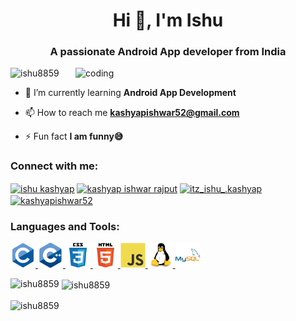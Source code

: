 <h1 align="center">Hi 👋, I'm Ishu</h1>
<h3 align="center">A passionate Android App developer from India</h3>

<img align="right" alt="coding" width="400" src="https://www.stealthtechnocrats.com/stealth_blogs/uploads/blogsdata/stealth.gif">

<p align="left"> <img src="https://komarev.com/ghpvc/?username=ishu8859&label=Profile%20views&color=0e75b6&style=flat" alt="ishu8859" /> </p>

- 🌱 I’m currently learning **Android App Development**

- 📫 How to reach me **kashyapishwar52@gmail.com**

- ⚡ Fun fact **I am funny😅**

<h3 align="left">Connect with me:</h3>
<p align="left">
<a href="https://linkedin.com/in/ishu kashyap" target="blank"><img align="center" src="https://raw.githubusercontent.com/rahuldkjain/github-profile-readme-generator/master/src/images/icons/Social/linked-in-alt.svg" alt="ishu kashyap" height="30" width="40" /></a>
<a href="https://fb.com/kashyap ishwar rajput" target="blank"><img align="center" src="https://raw.githubusercontent.com/rahuldkjain/github-profile-readme-generator/master/src/images/icons/Social/facebook.svg" alt="kashyap ishwar rajput" height="30" width="40" /></a>
<a href="https://instagram.com/itz_ishu_.kashyap" target="blank"><img align="center" src="https://raw.githubusercontent.com/rahuldkjain/github-profile-readme-generator/master/src/images/icons/Social/instagram.svg" alt="itz_ishu_.kashyap" height="30" width="40" /></a>
<a href="https://www.hackerrank.com/kashyapishwar52" target="blank"><img align="center" src="https://raw.githubusercontent.com/rahuldkjain/github-profile-readme-generator/master/src/images/icons/Social/hackerrank.svg" alt="kashyapishwar52" height="30" width="40" /></a>
</p>

<h3 align="left">Languages and Tools:</h3>
<p align="left"> <a href="https://www.cprogramming.com/" target="_blank" rel="noreferrer"> <img src="https://raw.githubusercontent.com/devicons/devicon/master/icons/c/c-original.svg" alt="c" width="40" height="40"/> </a> <a href="https://www.w3schools.com/cpp/" target="_blank" rel="noreferrer"> <img src="https://raw.githubusercontent.com/devicons/devicon/master/icons/cplusplus/cplusplus-original.svg" alt="cplusplus" width="40" height="40"/> </a> <a href="https://www.w3schools.com/css/" target="_blank" rel="noreferrer"> <img src="https://raw.githubusercontent.com/devicons/devicon/master/icons/css3/css3-original-wordmark.svg" alt="css3" width="40" height="40"/> </a> <a href="https://www.w3.org/html/" target="_blank" rel="noreferrer"> <img src="https://raw.githubusercontent.com/devicons/devicon/master/icons/html5/html5-original-wordmark.svg" alt="html5" width="40" height="40"/> </a> <a href="https://developer.mozilla.org/en-US/docs/Web/JavaScript" target="_blank" rel="noreferrer"> <img src="https://raw.githubusercontent.com/devicons/devicon/master/icons/javascript/javascript-original.svg" alt="javascript" width="40" height="40"/> </a> <a href="https://www.linux.org/" target="_blank" rel="noreferrer"> <img src="https://raw.githubusercontent.com/devicons/devicon/master/icons/linux/linux-original.svg" alt="linux" width="40" height="40"/> </a> <a href="https://www.mysql.com/" target="_blank" rel="noreferrer"> <img src="https://raw.githubusercontent.com/devicons/devicon/master/icons/mysql/mysql-original-wordmark.svg" alt="mysql" width="40" height="40"/> </a> </p>

<p><img align="left" src="https://github-readme-stats.vercel.app/api/top-langs?username=ishu8859&show_icons=true&locale=en&layout=compact" alt="ishu8859" /></p>

<p>&nbsp;<img align="center" src="https://github-readme-stats.vercel.app/api?username=ishu8859&show_icons=true&locale=en" alt="ishu8859" /></p>

<p><img align="center" src="https://github-readme-streak-stats.herokuapp.com/?user=ishu8859&" alt="ishu8859" /></p>
